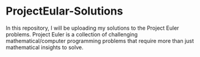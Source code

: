 # ProjectEular-Solutions
In this repository, I will be uploading my solutions to the Project Euler problems. Project Euler is a collection of challenging mathematical/computer programming problems that require more than just mathematical insights to solve.
